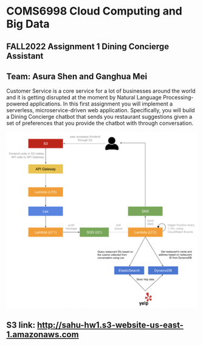 # COMS6998 Cloud Computing and Big Data 
## FALL2022 Assignment 1 Dining Concierge Assistant
## Team: Asura Shen and Ganghua Mei

Customer Service is a core service for a lot of businesses around the world and it is getting 
disrupted at the moment by Natural Language Processing-powered applications. In this first 
assignment you will implement a serverless, microservice-driven web application. Specifically, 
you will build a Dining Concierge chatbot that sends you restaurant suggestions given a set of 
preferences that you provide the chatbot with through conversation.



![plot](https://github.com/gm3044/Dining-Concierge-Assistant/blob/main/high_level_archiecture_diagram.png)


## S3 link: http://sahu-hw1.s3-website-us-east-1.amazonaws.com
